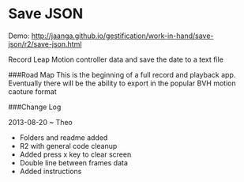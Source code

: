 Save JSON
=========

Demo: http://jaanga.github.io/gestification/work-in-hand/save-json/r2/save-json.html

Record Leap Motion controller data and save the date to a text file

###Road Map
This is the beginning of a full record and playback app. Eventually there will be the ability to export in the popular BVH motion caoture format


###Change Log

2013-08-20 ~ Theo
* Folders and readme added
* R2 with general code cleanup
* Added press x key to clear screen
* Double line between frames data
* Added instructions

